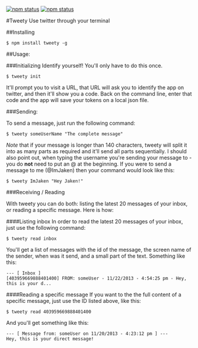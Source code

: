 [![npm status](http://img.shields.io/npm/v/tweety.svg)](https://www.npmjs.org/package/tweety)
[![npm status](https://img.shields.io/npm/dm/tweety.svg)](https://www.npmjs.org.package/tweety)

#Tweety
Use twitter through your terminal

##Installing

```
$ npm install tweety -g
```


##Usage:

###Initializing
Identify yourself! You'll only have to do this once.
```
$ tweety init
```
It'll prompt you to visit a URL, that URL will ask you to identify the app on twitter, and then it'll show you a code. Back on the command line,  enter that code and the app will save your tokens on a local json file.

###Sending:

To send a message, just run the following command:

```
$ tweety someUserName "The complete message"
```

_Note_ that if your message is longer than 140 characters, tweety will split it into as many parts as required and it'll send all parts sequentially. I should also point out, when typing the username you're sending your message to - you do **not** need to put an @ at the beginning. If you were to send a message to me (@ImJaken) then your command would look like this:

```
$ tweety ImJaken "Hey Jaken!"
```

###Receiving / Reading

With tweety you can do both: listing the latest 20 messages of your inbox, or reading a specific message. 
Here is how:

####Listing inbox
In order to read the latest 20 messages of your inbox, just use the following command:

```
$ tweety read inbox
```

You'll get a list of messages with the id of the message, the screen name of the sender, when was it send, and a small part of the text.
Something like this:

```
--- [ Inbox ]
[403959669888401400] FROM: someUser - 11/22/2013 - 4:54:25 pm - Hey, this is your d...
```

####Reading a specific message
If you want to the the full content of a specific message, just use the ID listed above, like this:

```
$ tweety read 403959669888401400
```

And you'll get something like this:

```
--- [ Message from: someUser on 11/20/2013 - 4:23:12 pm ] ---
Hey, this is your direct message!
```
